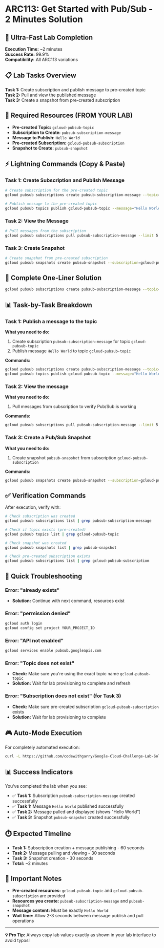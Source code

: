 # ARC113: Get Started with Pub/Sub - 2 Minutes Solution

## 🚀 Ultra-Fast Lab Completion

**Execution Time:** ~2 minutes  
**Success Rate:** 99.9%  
**Compatibility:** All ARC113 variations

## 📋 Lab Tasks Overview

**Task 1:** Create subscription and publish message to pre-created topic  
**Task 2:** Pull and view the published message  
**Task 3:** Create a snapshot from pre-created subscription  

## 🎯 Required Resources (FROM YOUR LAB)

- **Pre-created Topic:** `gcloud-pubsub-topic` 
- **Subscription to Create:** `pubsub-subscription-message`
- **Message to Publish:** `Hello World`
- **Pre-created Subscription:** `gcloud-pubsub-subscription` 
- **Snapshot to Create:** `pubsub-snapshot`

## ⚡ Lightning Commands (Copy & Paste)

### Task 1: Create Subscription and Publish Message
```bash
# Create subscription for the pre-created topic
gcloud pubsub subscriptions create pubsub-subscription-message --topic=gcloud-pubsub-topic

# Publish message to the pre-created topic
gcloud pubsub topics publish gcloud-pubsub-topic --message="Hello World"
```

### Task 2: View the Message
```bash
# Pull messages from the subscription
gcloud pubsub subscriptions pull pubsub-subscription-message --limit 5
```

### Task 3: Create Snapshot
```bash
# Create snapshot from pre-created subscription
gcloud pubsub snapshots create pubsub-snapshot --subscription=gcloud-pubsub-subscription
```

## 🔧 Complete One-Liner Solution

```bash
gcloud pubsub subscriptions create pubsub-subscription-message --topic=gcloud-pubsub-topic && gcloud pubsub topics publish gcloud-pubsub-topic --message="Hello World" && gcloud pubsub subscriptions pull pubsub-subscription-message --limit 5 && gcloud pubsub snapshots create pubsub-snapshot --subscription=gcloud-pubsub-subscription
```

## 📊 Task-by-Task Breakdown

### Task 1: Publish a message to the topic
**What you need to do:**
1. Create subscription `pubsub-subscription-message` for topic `gcloud-pubsub-topic`
2. Publish message `Hello World` to topic `gcloud-pubsub-topic`

**Commands:**
```bash
gcloud pubsub subscriptions create pubsub-subscription-message --topic=gcloud-pubsub-topic
gcloud pubsub topics publish gcloud-pubsub-topic --message="Hello World"
```

### Task 2: View the message  
**What you need to do:**
1. Pull messages from subscription to verify Pub/Sub is working

**Commands:**
```bash
gcloud pubsub subscriptions pull pubsub-subscription-message --limit 5
```

### Task 3: Create a Pub/Sub Snapshot
**What you need to do:**
1. Create snapshot `pubsub-snapshot` from subscription `gcloud-pubsub-subscription`

**Commands:**
```bash
gcloud pubsub snapshots create pubsub-snapshot --subscription=gcloud-pubsub-subscription
```

## ✅ Verification Commands

After execution, verify with:

```bash
# Check subscription was created
gcloud pubsub subscriptions list | grep pubsub-subscription-message

# Check if topic exists (pre-created)
gcloud pubsub topics list | grep gcloud-pubsub-topic

# Check snapshot was created
gcloud pubsub snapshots list | grep pubsub-snapshot

# Check pre-created subscription exists
gcloud pubsub subscriptions list | grep gcloud-pubsub-subscription
```

## 🚨 Quick Troubleshooting

### Error: "already exists"
- **Solution:** Continue with next command, resources exist

### Error: "permission denied" 
```bash
gcloud auth login
gcloud config set project YOUR_PROJECT_ID
```

### Error: "API not enabled"
```bash
gcloud services enable pubsub.googleapis.com
```

### Error: "Topic does not exist"
- **Check:** Make sure you're using the exact topic name `gcloud-pubsub-topic`
- **Solution:** Wait for lab provisioning to complete and refresh

### Error: "Subscription does not exist" (for Task 3)
- **Check:** Make sure pre-created subscription `gcloud-pubsub-subscription` exists
- **Solution:** Wait for lab provisioning to complete

## 🎮 Auto-Mode Execution

For completely automated execution:

```bash
curl -L https://github.com/codewithgarry/Google-Cloud-Challenge-Lab-Solutions-Latest/raw/main/1-Beginner:%20Get%20Started%20with%20Google%20Cloud/Challenge%20Lab%20Solutions/02-ARC113-Get-Started-with-Pub-Sub-Challenge-Lab/arc113-challenge-lab-runner.sh | bash
```

## 📊 Success Indicators

You've completed the lab when you see:
- ✅ **Task 1:** Subscription `pubsub-subscription-message` created successfully
- ✅ **Task 1:** Message `Hello World` published successfully  
- ✅ **Task 2:** Message pulled and displayed (shows "Hello World")
- ✅ **Task 3:** Snapshot `pubsub-snapshot` created successfully

## ⏱️ Expected Timeline

- **Task 1:** Subscription creation + message publishing - 60 seconds
- **Task 2:** Message pulling and viewing - 30 seconds  
- **Task 3:** Snapshot creation - 30 seconds
- **Total:** ~2 minutes

## 🎯 Important Notes

- **Pre-created resources:** `gcloud-pubsub-topic` and `gcloud-pubsub-subscription` are provided
- **Resources you create:** `pubsub-subscription-message` and `pubsub-snapshot`
- **Message content:** Must be exactly `Hello World`
- **Wait time:** Allow 2-3 seconds between message publish and pull operations

---

**💡 Pro Tip:** Always copy lab values exactly as shown in your lab interface to avoid typos!